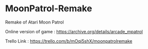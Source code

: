 # MoonPatrol-Remake
Remake of Atari Moon Patrol


Online version of game : https://archive.org/details/arcade_mpatrol

Trello Link : https://trello.com/b/mOqi5shX/moonpatrolremake
